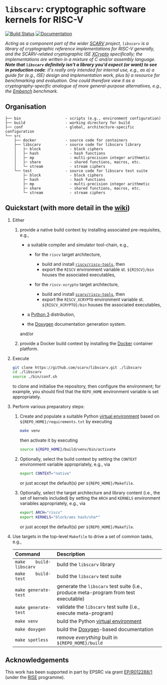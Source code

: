 # `libscarv`: cryptographic software kernels for RISC-V

<!--- -------------------------------------------------------------------- --->

[![Build Status](https://travis-ci.com/scarv/libscarv.svg)](https://travis-ci.com/scarv/libscarv)
[![Documentation](https://codedocs.xyz/scarv/libscarv.svg)](https://codedocs.xyz/scarv/libscarv)

<!--- -------------------------------------------------------------------- --->

*Acting as a component part of the wider
[SCARV](https://www.scarv.org)
project,
`libscarv` is a library of cryptographic reference implementations for 
RISC-V generally, *and* the SCARV-related cryptographic ISE
[XCrypto](https://github.com/scarv/xcrypto)
specifically; the implementations are written in a mixture of C and/or
assembly language.
**Note that `libscarv` definitely isn't a library you'd expect (or want)
to see in production code**: it's really only intended for internal use, 
e.g., as
a) a guide for (e.g., ISE) design and implementation work, 
   plus
b) a resource for benchmarking and evaluation.
One could therefore view it as a cryptography-specific analogue of more
general-purpose alternatives, e.g., the
[Embench](https://github.com/embench/embench)
benchmark.*

<!--- -------------------------------------------------------------------- --->

## Organisation

```
├── bin                    - scripts (e.g., environment configuration)
├── build                  - working directory for build
├── conf                   - global, architecture-specific configuration
└── src                       
    ├── docker             - source code for containers
    ├── libscarv           - source code for libscarv library
    │   ├─ block             - block ciphers
    │   ├─ hash              - hash functions
    │   ├─ mp                - multi-precision integer arithmetic
    │   ├─ share             - shared functions, macros, etc.
    │   └─ stream            - stream ciphers
    └── test               - source code for libscarv test suite
        ├─ block             - block ciphers
        ├─ hash              - hash functions
        ├─ mp                - multi-precision integer arithmetic
        ├─ share             - shared functions, macros, etc.
        └─ stream            - stream ciphers
```

<!--- -------------------------------------------------------------------- --->

## Quickstart (with more detail in the [wiki](https://github.com/scarv/libscarv/wiki))

1. Either

   1. provide a native build context by installing 
      associated pre-requisites, e.g.,

      - a suitable
        compiler 
        and 
        simulator 
        tool-chain,
        e.g.,
   
        - for the 
          `riscv`
          target architecture,
   
          - build and install
            [`riscv/riscv-tools`](https://github.com/riscv/riscv-tools),
            then
          - export the
            `RISCV`
            environment variable st.
            `${RISCV}/bin` 
            houses the associated executables,
   
        - for the 
          `riscv-xcrypto`
          target architecture,
   
          - build and install
            [`scarv/riscv-tools`](https://github.com/scarv/riscv-tools),
            then
          - export the
            `RISCV_XCRYPTO`
            environment variable st.
            `${RISCV_XCRYPTO}/bin` 
            houses the associated executables,
   
      - a
        [Python 3](https://www.python.org)
        distribution,
      - the
        [Doxygen](http://www.doxygen.nl)
        documentation generation system.
      
      and/or

   2. provide a Docker build context by installing 
      the 
      [Docker](https://www.docker.com)
      container platform.

2. Execute

   ```sh
   git clone https://github.com/scarv/libscarv.git ./libscarv
   cd ./libscarv
   source ./bin/conf.sh
   ```

   to clone and initialise the repository,
   then configure the environment;
   for example, you should find that the
   `REPO_HOME`
   environment variable is set appropriately.

3. Perform various preparatory steps:

   1. Create and populate a suitable Python
      [virtual environment](https://docs.python.org/library/venv.html)
      based on 
      `${REPO_HOME}/requirements.txt`
      by executing
   
      ```sh
      make venv
      ```
   
      then activate it by executing
   
      ```sh
      source ${REPO_HOME}/build/venv/bin/activate
      ```

   2. Optionally,
      select the
      build context
      by setting the 
      `CONTEXT`
      environment variable  appropriately, e.g., via

      ```sh
      export CONTEXT="native"
      ```
  
      or just accept the default(s) per `${REPO_HOME}/Makefile`.

   3. Optionally, 
      select the
      target architecture
      and
      library content (i.e., the set of kernels included)
      by setting the
      `ARCH`
      and
      `KERNELS`
      environment variables appropriately, e.g., via

      ```sh
      export ARCH="riscv"
      export KERNELS="block/aes hash/sha*"
      ```

      or just accept the default(s) per `${REPO_HOME}/Makefile`.

4. Use targets in the top-level `Makefile` to drive a set of
   common tasks, e.g.,

   | Command                  | Description
   | :----------------------- | :----------------------------------------------------------------------------------- |
   | `make    build-libscarv` | build    the `libscarv` library                                                      |
   | `make    build-test`     | build    the `libscarv` test suite                                                   |
   | `make generate-test`     | generate the `libscarv` test suite (i.e., produce meta-program from test executable) |
   | `make generate-test`     | validate the `libscarv` test suite (i.e., execute meta-program)                      |
   | `make venv`              | build the Python [virtual environment](https://docs.python.org/library/venv.html)    |
   | `make doxygen`           | build the [Doxygen](http://www.doxygen.nl)-based documentation                       |
   | `make spotless`          | remove *everything* built in `${REPO_HOME}/build`                                    |

<!--- -------------------------------------------------------------------- --->

## Acknowledgements

This work has been supported in part
by EPSRC via grant [EP/R012288/1](https://gow.epsrc.ukri.org/NGBOViewGrant.aspx?GrantRef=EP/R012288/1) (under the [RISE](http://www.ukrise.org) programme).

<!--- -------------------------------------------------------------------- --->

